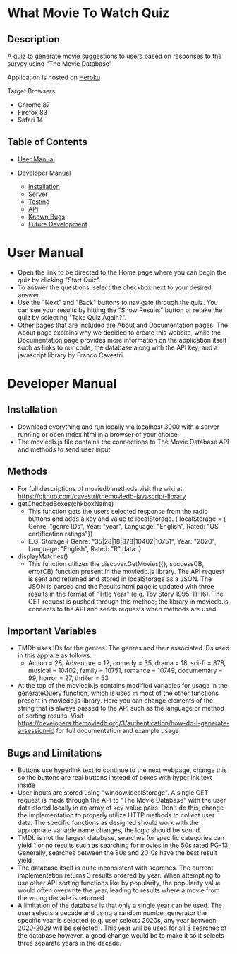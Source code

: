 # What Movie To Watch Quiz

## Description

A quiz to generate movie suggestions to users based on responses to the survey using "The Movie Database" 

Application is hosted on [Heroku](https://movie-quiz-final.herokuapp.com/index.html)

Target Browsers:
* Chrome 87
* Firefox 83
* Safari 14

## Table of Contents

* [User Manual](#User-Manual)

* [Developer Manual](#Developer-Manual)

    * [Installation](##Installation)
    * [Server](##Server)
    * [Testing](##Testing)
    * [API](##API)
    * [Known Bugs](##Known-Bugs)
    * [Future Development](##Future-Development)

# User Manual
* Open the link to be directed to the Home page where you can begin the quiz by clicking "Start Quiz".  
* To answer the questions, select the checkbox next to your desired answer.
* Use the "Next" and "Back" buttons to navigate through the quiz. You can see your results by hitting the "Show Results" button or retake the quiz by selecting "Take Quiz Again?".
* Other pages that are included are About and Documentation pages. The About page explains why we decided to create this website, while the Documentation page provides more information on the application itself such as links to our code, the database along with the API key, and a javascript library by Franco Cavestri.

# Developer Manual 
## Installation 
* Download everything and run locally via localhost 3000 with a server running or open index.html in a browser of your choice
* The moviedb.js file contains the connections to The Movie Database API and methods to send user input

## Methods
* For full descriptions of moviedb methods visit the wiki at https://github.com/cavestri/themoviedb-javascript-library
* getCheckedBoxes(chkboxName)
    * This function gets the users selected response from the radio buttons and adds a key and value to localStorage. ( localStorage = { Genre: "genre IDs", Year: "year", Language: "English", Rated: "US certification ratings"})
    * E.G. Storage { Genre: "35|28|18|878|10402|10751", Year: "2020", Language: "English", Rated: "R" data: }
* displayMatches()
    * This function utilizes the discover.GetMovies({}, successCB, errorCB) function present in the moviedb.js library. The API request is sent and returned and stored in localStorage as a JSON. The JSON is parsed and the Results.html page is updated with three results in the format of "Title Year" (e.g. Toy Story 1995-11-16). The GET request is pushed through this method; the library in moviedb.js connects to the API and sends requests when methods are used. 

## Important Variables
* TMDb uses IDs for the genres. The genres and their associated IDs used in this app are as follows: 
    * Action = 28, Adventure = 12, comedy = 35, drama = 18, sci-fi = 878, musical = 10402, family = 10751, romance = 10749, documentary = 99, horror = 27, thriller = 53
* At the top of the moviedb.js contains modified variables for usage in the generateQuery function, which is used in most of the other functions present in moviedb.js library. Here you can change elements of the string that is always passed to the API such as the language or method of sorting results. Visit https://developers.themoviedb.org/3/authentication/how-do-i-generate-a-session-id for full documentation and example usage

## Bugs and Limitations
* Buttons use hyperlink text to continue to the next webpage, change this so the buttons are real buttons instead of boxes with hyperlink text inside
* User inputs are stored using "window.localStorage". A single GET request is made through the API to "The Movie Database" with the user data stored locally in an array of key-value pairs. Don't do this, change the implementation to properly utilize HTTP methods to collect user data. The specific functions as designed should work with the appropriate variable name changes, the logic should be sound. 
* TMDb is not the largest database, searches for specific categories can yield 1 or no results such as searching for movies in the 50s rated PG-13. Generally, searches between the 80s and 2010s have the best result yield
* The database itself is quite inconsistent with searches. The current implementation returns 3 results ordered by year. When attempting to use other API sorting functions like by popularity, the popularity value would often overwrite the year, leading to results where a movie from the wrong decade is returned
* A limitation of the database is that only a single year can be used. The user selects a decade and using a random number generator the specific year is selected (e.g. user selects 2020s, any year between 2020-2029 will be selected). This year will be used for all 3 searches of the database however, a good change would be to make it so it selects three separate years in the decade.
